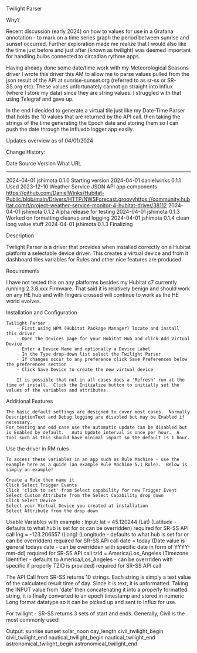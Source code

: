 Twilight Parser 

Why?

Recent discussion (early 2024) on how to values for use in a Grafana annotation - to mark on a time series graph the period between sunrise and sunset occurred.  Further exploration made me realize that I would also like the time just before and just after (known as twilight) was deemed important for handling bulbs connected to circadian rythme apps.

Having already done some date/time work with my Meteorological Seasons driver I wrote this driver this AM to allow me to parse values pulled from the json result of the API at sunrise-sunset.org (referred to as sr-ss or SR-SS.org etc).
These values unfortunately cannot go straight into Influx (where I store my data) since they are string values.  I struggled with that using Telegraf and gave up.

In the end I decided to generate a virtual tile just like my Date-Time Parser that holds the 10 values that are returned by the API call.  then taking the strings of the time generating the Epoch date and storing them so I can push the date through the influxdb logger app easily.

Updates overview as of 04/01/2024

 Change History:
 
Date         Source      Version What                                        URL
----         ------      ------- ----                                        ---
2024-04-01   jshimota    0.1.0   Starting version
2024-04-01   danielwinks 0.1.1   Used 2023-12-10 Weather Service JSON API app components   https://github.com/DanielWinks/Hubitat-Public/blob/main/Drivers/HTTP/NWSForecast.groovyhttps://community.hubitat.com/t/project-weather-service-monitor-4-hubitat-driver/38112
2024-04-01   jshimota    0.1.2   Alpha release for testing
2024-04-01   jshimota    0.1.3   Worked on formatting cleanup and logging
2024-04-01   jshimota    0.1.4   clean long value stuff
2024-04-01   jshimota    0.1.3   Finalizing
 
Description

Twilight Parser is a driver that provides when installed correctly on a Hubitat platform a selectable device driver.
This creates a virtual device and from it dashboard tiles variables for Rules and other nice features are produced.

Requirements

I have not tested this on any platforms besides my Hubitat c7 currently running 2.3.8.xxx Firmware.  That said it is relatively benign and should work on any HE hub and with fingers crossed will continue to work as the HE world evolves.


Installation and Configuration

    Twilight Parser
        · First using HPM (Hubitat Package Manager) locate and install this driver
        · Open the Devices page for your Hubitat Hub and click Add Virtual Device
        · Enter a Device Name and optionally a Device Label
        · In the Type drop-down list select the Twilight Parser
        · If changes occur to any preference click Save Preferences below the preferences section
        · Click Save Device to create the new virtual device
        
		It is possible that not in all cases does a 'Refresh' run at the time of install.  Click the Initialize button to initially set the values of the variables and attributes.
        
Additional Features

    The basic default settings are designed to cover most cases.  Normally DescriptionText and Debug logging are disabled but may be Enabled if necessary.  
	For testing and odd case use the automatic update can be disabled but is Enabled by default.   Auto Update interval is once per hour.  A tool such as this should have minimal impact so the default is 1 hour.
    
Use the driver in RM rules

    To access these variables in an app such as Rule Machine - use the example here as a quide (an example Rule Machine 5.1 Rule).  Below is simply an example!
    
    Create a Rule then name it
    Click Select Trigger Events
    Click 'click to set' from Select capability for new Trigger Event
    Select Custom Attribute from the Select Capability drop down
    Click Select Device
    Select your Virtual Device you created at installation
    Select Attribute from the drop down


Usable Variables with example :
Input:
lat = 45.120244 (Lat) (Latitude - defaults to what hub is set for or can be overridden) required for SR-SS API call
lng = -123.206557 (Long) (Longitude - defaults to what hub is set for or can be overridden) required for SR-SS API call
date = today (Date value is general todays date - can be overridden with specific date in form of YYYY-mm-dd) required for SR-SS API call
tzid = America/Los_Angeles (Timezone Identifier - defaults to America/Los_Angeles - can be overrriden with specific if properly TZID is provided) required for SR-SS API call

The API Call from SR-SS returns 10 strings.  Each string is simply a text value of the calculated result time of day.  Since it is text, it is unformatted.  Taking the INPUT value from 'date' then concatenating it into a properly formatted string, it is finally converted to an epoch timestamp and stored in numeric Long format datatype so it can be picked up and sent to Influx for use.

For twilight - SR-SS returns 3 sets of start and ends.  Generally, Civil is the most commonly used!

Output:
sunrise
sunset
solar_noon
day_length
civil_twilight_begin
civil_twilight_end
nautical_twilight_begin
nautical_twilight_end
astronomical_twilight_begin
astronomical_twilight_end